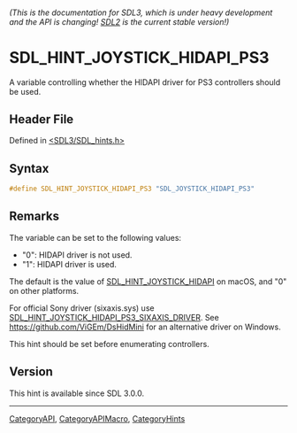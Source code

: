 ###### (This is the documentation for SDL3, which is under heavy development and the API is changing! [SDL2](https://wiki.libsdl.org/SDL2/) is the current stable version!)
# SDL_HINT_JOYSTICK_HIDAPI_PS3

A variable controlling whether the HIDAPI driver for PS3 controllers should be used.

## Header File

Defined in [<SDL3/SDL_hints.h>](https://github.com/libsdl-org/SDL/blob/main/include/SDL3/SDL_hints.h)

## Syntax

```c
#define SDL_HINT_JOYSTICK_HIDAPI_PS3 "SDL_JOYSTICK_HIDAPI_PS3"
```

## Remarks

The variable can be set to the following values:

- "0": HIDAPI driver is not used.
- "1": HIDAPI driver is used.

The default is the value of
[SDL_HINT_JOYSTICK_HIDAPI](SDL_HINT_JOYSTICK_HIDAPI) on macOS, and "0" on
other platforms.

For official Sony driver (sixaxis.sys) use
[SDL_HINT_JOYSTICK_HIDAPI_PS3_SIXAXIS_DRIVER](SDL_HINT_JOYSTICK_HIDAPI_PS3_SIXAXIS_DRIVER).
See https://github.com/ViGEm/DsHidMini for an alternative driver on
Windows.

This hint should be set before enumerating controllers.

## Version

This hint is available since SDL 3.0.0.

----
[CategoryAPI](CategoryAPI), [CategoryAPIMacro](CategoryAPIMacro), [CategoryHints](CategoryHints)

